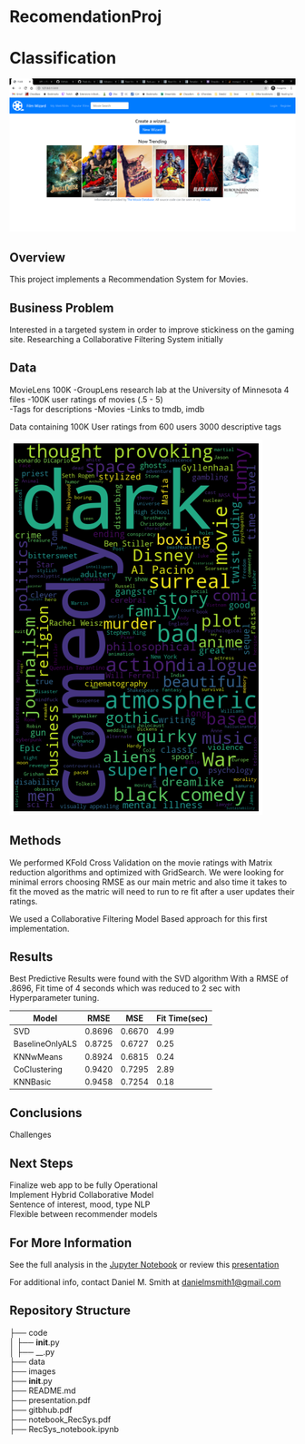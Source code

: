 # RecomendationProj

# Classification
![4_FilmWizard.png](./images/4_FilmWizard.png?raw=true)

## Overview

This project implements a Recommendation System for Movies.

## Business Problem

Interested in a targeted system in order to improve stickiness on the gaming site.  Researching a Collaborative Filtering System initially

## Data

MovieLens 100K -GroupLens research lab at the University of Minnesota
4 files
-100K user ratings of movies (.5 - 5)                                                            
-Tags for descriptions
-Movies
-Links to tmdb, imdb


Data containing 100K User ratings from 600 users 3000 descriptive tags

![gr4.png](./images/gr4.png?raw=true)


## Methods

We performed KFold Cross Validation on the movie ratings with Matrix reduction algorithms and optimized with GridSearch.
We were looking for minimal errors choosing RMSE as our main metric and also time it takes to fit the moved as the matric will need to run to re fit after a user updates their ratings.

We used a Collaborative Filtering Model Based approach for this first implementation.


## Results

Best Predictive Results were found with the SVD algorithm
With a RMSE of .8696, Fit time of 4 seconds which was reduced to 2 sec with Hyperparameter tuning.

<table>
<thead>
  <tr>
    <th>Model</th>
    <th>RMSE</th>
    <th>MSE</th>
    <th>Fit Time(sec)</th>
  </tr>
</thead>
<tbody>
  <tr>
    <td>SVD</td>
    <td>0.8696 </td>
    <td>0.6670 </td>
    <td>4.99   </td>
  </tr>
  <tr>
    <td>BaselineOnlyALS</td>
    <td>0.8725 </td>
    <td>0.6727 </td>
    <td>0.25</td>
  </tr>
  <tr>
    <td>KNNwMeans</td>
    <td>0.8924</td>
    <td>0.6815 </td>
    <td>0.24</td>
  </tr>
  <tr>
    <td>CoClustering</td>
    <td>0.9420</td>
    <td>0.7295</td>
    <td>2.89</td>
  </tr>
  <tr>
    <td>KNNBasic</td>
    <td>0.9458</td>
    <td>0.7254 </td>
    <td>0.18</td>
  </tr>
</tbody>
</table>

## Conclusions



Challenges<br>


## Next Steps
Finalize web app to be fully Operational<br>
Implement Hybrid Collaborative Model <br>
		Sentence of interest, mood, type NLP<br>
		Flexible between recommender models<br>


## For More Information

See the full analysis in the [Jupyter Notebook](https://github.com/SunTzuLombardi/RecommendationProj/blob/main/code/RecSys_notebook.ipynb) or review this [presentation](https://github.com/SunTzuLombardi/RecommendationProj/blob/main/presentation.pdf)

For additional info, contact Daniel M. Smith at danielmsmith1@gmail.com

## Repository Structure

├── code<br>
│   ├── __init__.py<br>
│   ├── __.py<br>
├── data<br>
├── images<br>
├── __init__.py<br>
├── README.md<br>
├── presentation.pdf<br>
├── gitbhub.pdf<br>
├── notebook_RecSys.pdf<br>
├── RecSys_notebook.ipynb<br>





